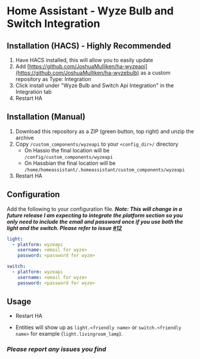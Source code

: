 # Home Assistant - Wyze Bulb and Switch Integration

## Installation (HACS) - Highly Recommended

1. Have HACS installed, this will allow you to easily update
2. Add [https://github.com/JoshuaMulliken/ha-wyzeapi](https://github.com/JoshuaMulliken/ha-wyzebulb) as a custom repository as Type: Integration
3. Click install under "Wyze Bulb and Switch Api Integration" in the Integration tab
4. Restart HA

## Installation (Manual)

1. Download this repository as a ZIP (green button, top right) and unzip the archive
2. Copy `/custom_components/wyzeapi` to your `<config_dir>/` directory
   * On Hassio the final location will be `/config/custom_components/wyzeapi`
   * On Hassbian the final location will be `/home/homeassistant/.homeassistant/custom_components/wyzeapi`
3. Restart HA

## Configuration

Add the following to your configuration file. ***Note: This will change in a future release I am expecting to integrate the platform section so you only need to include the email and password once if you use both the light and the switch. Please refer to issue [#12](https://github.com/JoshuaMulliken/ha-wyzeapi/issues/12)***

```yaml
light:
  - platform: wyzeapi
    username: <email for wyze>
    password: <password for wyze>

switch:
  - platform: wyzeapi
    username: <email for wyze>
    password: <password for wyze>

```

## Usage

* Restart HA

* Entities will show up as `light.<friendly name>` or  `switch.<friendly name>` for example (`light.livingroom_lamp`).

### *Please report any issues you find*
